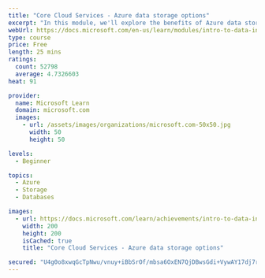 ```yaml
---
title: "Core Cloud Services - Azure data storage options"
excerpt: "In this module, we'll explore the benefits of Azure data storage versus on-premises storage."
webUrl: https://docs.microsoft.com/en-us/learn/modules/intro-to-data-in-azure/
type: course
price: Free
length: 25 mins
ratings:
  count: 52798
  average: 4.7326603
heat: 91

provider:
  name: Microsoft Learn
  domain: microsoft.com
  images:
    - url: /assets/images/organizations/microsoft.com-50x50.jpg
      width: 50
      height: 50

levels:
  - Beginner

topics:
  - Azure
  - Storage
  - Databases

images:
  - url: https://docs.microsoft.com/learn/achievements/intro-to-data-in-azure-social.png
    width: 200
    height: 200
    isCached: true
    title: "Core Cloud Services - Azure data storage options"

secured: "U4g0o8xwqGcTpNwu/vnuy+iBbSrOf/mbsa6OxEN7QjDBwsGdi+VywAY17dj7rzHwQ+4YbAKKEIUoQpZzxSVMLETNw4XqLtDNFoPHAoFjMGWFGgoi96Arwb/ekZLzRyd8NlRsXYhpjI5IAyF61+Yi0wiV9Qc0SZ4vkRT0aFsJEcxVv4PG1YV9zjagMSF6d+/cs6xhcgCiijLmIQ1tyGiMOshLa2/rixuXA60VFwZWvocAbR8S2J7q+SW3CuSe+UtFQ8SPh/7yCRPxwILabZuNOVfJQAUFriK/KjOFqNayea3Wm2u2RI7tjj3BNQQhWf8U/MXMlNplGDY3KlyBI+d8t3kJ4RdiWnKVBN79F05Qe5iIN/iaq1pJ5Fcw6vWjnNvwV3hd5IuCTeZL5g2CSPTldQKbFrapCk4bn88n+fQSH/oOmvu/4DQk7+bFKtNkXg6m;r3L7Cz0tNdHYgYTBM9x6pQ=="
---
```


